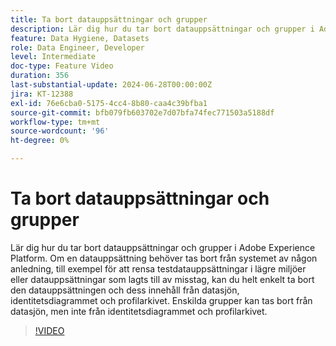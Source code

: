 ```yaml
---
title: Ta bort datauppsättningar och grupper
description: Lär dig hur du tar bort datauppsättningar och grupper i Adobe Experience Platform.
feature: Data Hygiene, Datasets
role: Data Engineer, Developer
level: Intermediate
doc-type: Feature Video
duration: 356
last-substantial-update: 2024-06-28T00:00:00Z
jira: KT-12388
exl-id: 76e6cba0-5175-4cc4-8b80-caa4c39bfba1
source-git-commit: bfb079fb603702e7d07bfa74fec771503a5188df
workflow-type: tm+mt
source-wordcount: '96'
ht-degree: 0%

---
```


# Ta bort datauppsättningar och grupper

Lär dig hur du tar bort datauppsättningar och grupper i Adobe Experience Platform. Om en datauppsättning behöver tas bort från systemet av någon anledning, till exempel för att rensa testdatauppsättningar i lägre miljöer eller datauppsättningar som lagts till av misstag, kan du helt enkelt ta bort den datauppsättningen och dess innehåll från datasjön, identitetsdiagrammet och profilarkivet. Enskilda grupper kan tas bort från datasjön, men inte från identitetsdiagrammet och profilarkivet.

>[!VIDEO](https://video.tv.adobe.com/v/3429790/?learn=on&enablevpops)
